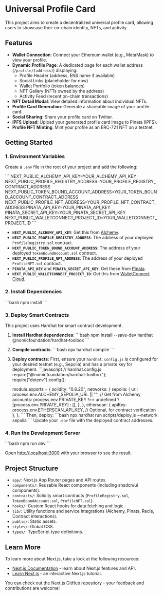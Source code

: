 # Universal Profile Card

This project aims to create a decentralized universal profile card, allowing users to showcase their on-chain identity, NFTs, and activity.

## Features

- **Wallet Connection**: Connect your Ethereum wallet (e.g., MetaMask) to view your profile.
- **Dynamic Profile Page**: A dedicated page for each wallet address (`/profile/[address]`) displaying:
    - Profile Header (address, ENS name if available)
    - Social Links (placeholder for now)
    - Wallet Portfolio (token balances)
    - NFT Gallery (NFTs owned by the address)
    - Activity Feed (recent on-chain transactions)
- **NFT Detail Modal**: View detailed information about individual NFTs.
- **Profile Card Generation**: Generate a shareable image of your profile card.
- **Social Sharing**: Share your profile card on Twitter.
- **IPFS Upload**: Upload your generated profile card image to Pinata (IPFS).
- **Profile NFT Minting**: Mint your profile as an ERC-721 NFT on a testnet.

## Getting Started

### 1. Environment Variables

Create a `.env` file in the root of your project and add the following:

\`\`\`
NEXT_PUBLIC_ALCHEMY_API_KEY=YOUR_ALCHEMY_API_KEY
NEXT_PUBLIC_PROFILE_REGISTRY_ADDRESS=YOUR_PROFILE_REGISTRY_CONTRACT_ADDRESS
NEXT_PUBLIC_TOKEN_BOUND_ACCOUNT_ADDRESS=YOUR_TOKEN_BOUND_ACCOUNT_CONTRACT_ADDRESS
NEXT_PUBLIC_PROFILE_NFT_ADDRESS=YOUR_PROFILE_NFT_CONTRACT_ADDRESS
PINATA_API_KEY=YOUR_PINATA_API_KEY
PINATA_SECRET_API_KEY=YOUR_PINATA_SECRET_API_KEY
NEXT_PUBLIC_WALLETCONNECT_PROJECT_ID=YOUR_WALLETCONNECT_PROJECT_ID
\`\`\`

-   **`NEXT_PUBLIC_ALCHEMY_API_KEY`**: Get this from [Alchemy](https://www.alchemy.com/).
-   **`NEXT_PUBLIC_PROFILE_REGISTRY_ADDRESS`**: The address of your deployed `ProfileRegistry.sol` contract.
-   **`NEXT_PUBLIC_TOKEN_BOUND_ACCOUNT_ADDRESS`**: The address of your deployed `TokenBoundAccount.sol` contract.
-   **`NEXT_PUBLIC_PROFILE_NFT_ADDRESS`**: The address of your deployed `ProfileNFT.sol` contract.
-   **`PINATA_API_KEY`** and **`PINATA_SECRET_API_KEY`**: Get these from [Pinata](https://www.pinata.cloud/).
-   **`NEXT_PUBLIC_WALLETCONNECT_PROJECT_ID`**: Get this from [WalletConnect Cloud](https://cloud.walletconnect.com/).

### 2. Install Dependencies

\`\`\`bash
npm install
\`\`\`

### 3. Deploy Smart Contracts

This project uses Hardhat for smart contract development.

1.  **Install Hardhat dependencies**:
    \`\`\`bash
    npm install --save-dev hardhat @nomicfoundation/hardhat-toolbox
    \`\`\`
2.  **Compile contracts**:
    \`\`\`bash
    npx hardhat compile
    \`\`\`
3.  **Deploy contracts**:
    First, ensure your `hardhat.config.js` is configured for your desired testnet (e.g., Sepolia) and has a private key for deployment.
    \`\`\`javascript
    // hardhat.config.js
    require("@nomicfoundation/hardhat-toolbox");
    require("dotenv").config();

    module.exports = {
      solidity: "0.8.20",
      networks: {
        sepolia: {
          url: process.env.ALCHEMY_SEPOLIA_URL || "", // Get from Alchemy
          accounts: process.env.PRIVATE_KEY !== undefined ? [process.env.PRIVATE_KEY] : [],
        },
      },
      etherscan: {
        apiKey: process.env.ETHERSCAN_API_KEY, // Optional, for contract verification
      },
    };
    \`\`\`
    Then, deploy:
    \`\`\`bash
    npx hardhat run scripts/deploy.js --network sepolia
    \`\`\`
    Update your `.env` file with the deployed contract addresses.

### 4. Run the Development Server

\`\`\`bash
npm run dev
\`\`\`

Open [http://localhost:3000](http://localhost:3000) with your browser to see the result.

## Project Structure

-   `app/`: Next.js App Router pages and API routes.
-   `components/`: Reusable React components (including shadcn/ui components).
-   `contracts/`: Solidity smart contracts (`ProfileRegistry.sol`, `TokenBoundAccount.sol`, `ProfileNFT.sol`).
-   `hooks/`: Custom React hooks for data fetching and logic.
-   `lib/`: Utility functions and service integrations (Alchemy, Pinata, Redis, Contract interactions).
-   `public/`: Static assets.
-   `styles/`: Global CSS.
-   `types/`: TypeScript type definitions.

## Learn More

To learn more about Next.js, take a look at the following resources:

-   [Next.js Documentation](https://nextjs.org/docs) - learn about Next.js features and API.
-   [Learn Next.js](https://nextjs.org/learn) - an interactive Next.js tutorial.

You can check out [the Next.js GitHub repository](https://github.com/vercel/next.js/) - your feedback and contributions are welcome!
